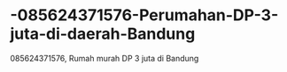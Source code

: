 # -085624371576-Perumahan-DP-3-juta-di-daerah-Bandung
 085624371576,  Rumah murah DP 3 juta di Bandung
